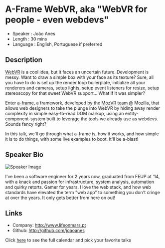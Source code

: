 A-Frame WebVR, aka "WebVR for people - even webdevs"
========================

* Speaker   : João Anes
* Length    : 30 mins
* Language  : English, Portuguese if preferred

Description
-----------

[WebVR](https://webvr.info/) is a cool idea, but it faces an uncertain future. Development is messy. Want to draw a simple box with your face as its texture? Sure, all you have to do is set up the render loop boilerplate, initialize all your renderers and cameras, setup lights, setup event listeners for resize, setup stereoscopy for that sweet WebVR support... What if it was simpler?

Enter [a-frame](https://aframe.io), a framework, developed by the [MozVR team](https://mozvr.com/) @ Mozilla, that allows web designers to take the plunge into WebVR by hiding away render complexity in simple easy-to-read DOM markup, using an entity-component-system built to leverage the tools we already use as webdevs. Sounds fancy right? 

In this talk, we'll go through what a-frame is, how it works, and how simple it is to do things, with some live examples to boot. It'll be a-blast!

Speaker Bio
-----------

![Speaker Image](https://avatars1.githubusercontent.com/u/240720?v=3&s=400)

I've been a software engineer for 2 years now, graduated from FEUP at '14, with a knack and passion for infrastructure, system analysis, automation and quirky retorts. Gamer for years. I love the web stack, and how web standards have elevated the term "web app" to something you don't cringe at over the years. It only gets better from here on out!

Links
-----

* Company: http://www.lifeonmars.pt
* Github: http://github.com/joaoanes

Click [here][1] to see the full calendar and pick your favorite talks

[1]: https://pixels.camp/schedule/
